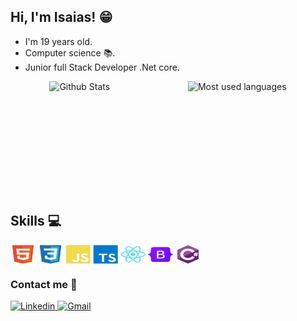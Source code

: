 ## Hi, I'm Isaias! 😁

* I'm 19 years old.
* Computer science 📚.
* Junior full Stack Developer .Net core.
<div style="display: flex; justify-content: space-around">
    <img alt="Github Stats" align="center"  height="180px" src="https://github-readme-stats.vercel.app/api?username=IsaiasSPinto&show_icons=true&count_private=true&theme=github_dark" />
   <img alt="Most used languages" align="center"  height="180px" src="https://github-readme-stats.vercel.app/api/top-langs/?username=IsaiasSPinto&layout=compact&theme=github_dark" />
  </div>


## Skills 💻
<div>
 <img align="center" alt="HTML" height="30" width="40" src="https://raw.githubusercontent.com/devicons/devicon/master/icons/html5/html5-original.svg">
  <img align="center" alt="CSS" height="30" width="40" src="https://raw.githubusercontent.com/devicons/devicon/master/icons/css3/css3-original.svg">
  <img align="center" alt="Js" height="30" width="40" src="https://raw.githubusercontent.com/devicons/devicon/master/icons/javascript/javascript-plain.svg">
  <img align="center" alt="Ts" height="30" width="40" src="https://raw.githubusercontent.com/devicons/devicon/master/icons/typescript/typescript-plain.svg">
  <img align="center" alt="React" height="30" width="40" src="https://raw.githubusercontent.com/devicons/devicon/master/icons/react/react-original.svg">
  <img align="center" alt="Bootstrap" height="30" width="40" src="https://raw.githubusercontent.com/devicons/devicon/master/icons/bootstrap/bootstrap-original.svg">
  <img align="center" alt="Bootstrap" height="30" width="40" src="https://raw.githubusercontent.com/devicons/devicon/master/icons/csharp/csharp-original.svg">


</div>

### Contact me 👋

  <a href="https://www.linkedin.com/in/isaiaspinto/">
   <img alt="Linkedin" src="https://img.shields.io/badge/LinkedIn-0077B5?style=for-the-badge&logo=linkedin&logoColor=white">
   
  </a>
  <a href = "mailto:isaiascxs10@gmail.com"><img alt="Gmail" src="https://img.shields.io/badge/Gmail-D14836?style=for-the-badge&logo=gmail&logoColor=white"></a>
  

  


  
  

